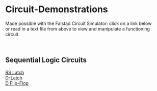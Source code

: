 <h1>Circuit-Demonstrations</h1>
<p>Made possible with the Falstad Circuit Simulator: click on a link below<br>
   or read in a text file from above to view and manipulate a functioning<br>
   circuit.
</p>
<br>
<h2>Sequential Logic Circuits</h2>
<a href="http://tinyurl.com/y7kt9vrk">RS Latch</a><br>
<a href="http://tinyurl.com/y9fwjvmf">D-Latch</a></br>
<a href="http://tinyurl.com/yd848o2k">D Flip-Flop</a><br>
